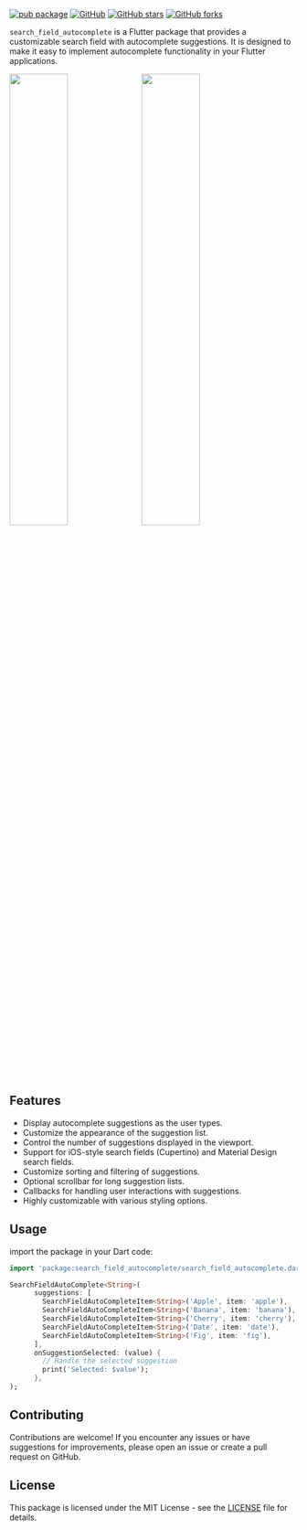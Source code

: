 [![pub package](https://img.shields.io/pub/v/search_field_autocomplete.svg)](https://pub.dartlang.org/packages/search_field_autocomplete) [![GitHub](https://img.shields.io/github/license/Abbas1Hussein/search_field_autocomplete)](https://github.com/Abbas1Hussein/search_field_autocomplete/blob/main/LICENSE) [![GitHub stars](https://img.shields.io/github/stars/Abbas1Hussein/search_field_autocomplete)](https://github.com/Abbas1Hussein/search_field_autocomplete/stargazers) [![GitHub forks](https://img.shields.io/github/forks/Abbas1Hussein/search_field_autocomplete)](https://github.com/Abbas1Hussein/search_field_autocomplete/network)

`search_field_autocomplete` is a Flutter package that provides a customizable search field with autocomplete suggestions. It is designed to make it easy to implement autocomplete functionality in your Flutter applications.

<div>
  <img src="https://github.com/Abbas1Hussein/search_field_autocomplete/assets/112737126/746de5d6-8084-4565-bc8b-3cf71a73ae67" width="45%" />
  <img src="https://github.com/Abbas1Hussein/search_field_autocomplete/assets/112737126/4f4ba0b7-2bb4-49f5-91c5-7221e1902928" width="45%" />
</div>

## Features

- Display autocomplete suggestions as the user types.
- Customize the appearance of the suggestion list.
- Control the number of suggestions displayed in the viewport.
- Support for iOS-style search fields (Cupertino) and Material Design search fields.
- Customize sorting and filtering of suggestions.
- Optional scrollbar for long suggestion lists.
- Callbacks for handling user interactions with suggestions.
- Highly customizable with various styling options.

## Usage
import the package in your Dart code:

```dart
import 'package:search_field_autocomplete/search_field_autocomplete.dart';
```

```dart
SearchFieldAutoComplete<String>(
      suggestions: [
        SearchFieldAutoCompleteItem<String>('Apple', item: 'apple'),
        SearchFieldAutoCompleteItem<String>('Banana', item: 'banana'),
        SearchFieldAutoCompleteItem<String>('Cherry', item: 'cherry'),
        SearchFieldAutoCompleteItem<String>('Date', item: 'date'),
        SearchFieldAutoCompleteItem<String>('Fig', item: 'fig'),
      ],
      onSuggestionSelected: (value) {
        // Handle the selected suggestion
        print('Selected: $value');
      },
);

```
## Contributing
Contributions are welcome! If you encounter any issues or have suggestions for improvements, please open an issue or create a pull request on GitHub.

## License
This package is licensed under the MIT License - see the [LICENSE](LICENSE) file for details.
